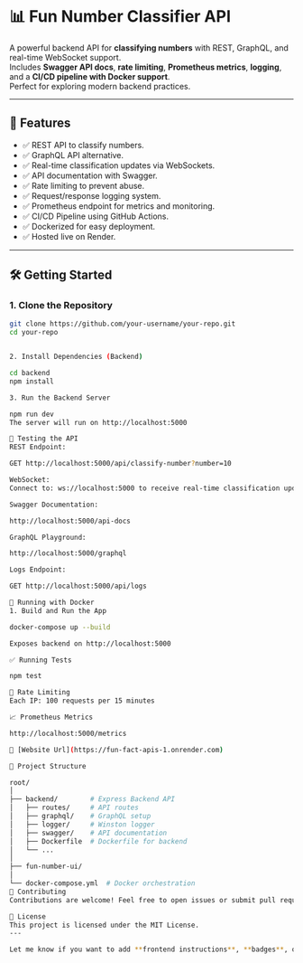 # 📊 Fun Number Classifier API

A powerful backend API for **classifying numbers** with REST, GraphQL, and real-time WebSocket support.  
Includes **Swagger API docs**, **rate limiting**, **Prometheus metrics**, **logging**, and a **CI/CD pipeline with Docker support**.  
Perfect for exploring modern backend practices.

---

## 🚀 Features

- ✅ REST API to classify numbers.
- ✅ GraphQL API alternative.
- ✅ Real-time classification updates via WebSockets.
- ✅ API documentation with Swagger.
- ✅ Rate limiting to prevent abuse.
- ✅ Request/response logging system.
- ✅ Prometheus endpoint for metrics and monitoring.
- ✅ CI/CD Pipeline using GitHub Actions.
- ✅ Dockerized for easy deployment.
- ✅ Hosted live on Render.

---

## 🛠️ Getting Started

### 1. Clone the Repository

```bash
git clone https://github.com/your-username/your-repo.git
cd your-repo


2. Install Dependencies (Backend)

cd backend
npm install

3. Run the Backend Server

npm run dev
The server will run on http://localhost:5000

🧪 Testing the API
REST Endpoint:

GET http://localhost:5000/api/classify-number?number=10

WebSocket:
Connect to: ws://localhost:5000 to receive real-time classification updates.

Swagger Documentation:

http://localhost:5000/api-docs

GraphQL Playground:

http://localhost:5000/graphql

Logs Endpoint:

GET http://localhost:5000/api/logs

🐳 Running with Docker
1. Build and Run the App

docker-compose up --build

Exposes backend on http://localhost:5000

✅ Running Tests

npm test

🚨 Rate Limiting
Each IP: 100 requests per 15 minutes

📈 Prometheus Metrics

http://localhost:5000/metrics

🔗 [Website Url](https://fun-fact-apis-1.onrender.com)

📂 Project Structure

root/
│
├── backend/        # Express Backend API
│   ├── routes/     # API routes
│   ├── graphql/    # GraphQL setup
│   ├── logger/     # Winston logger
│   ├── swagger/    # API documentation
│   ├── Dockerfile  # Dockerfile for backend
│   └── ...         
│
├── fun-number-ui/       
│
└── docker-compose.yml  # Docker orchestration
🤝 Contributing
Contributions are welcome! Feel free to open issues or submit pull requests.

📜 License
This project is licensed under the MIT License.
---

Let me know if you want to add **frontend instructions**, **badges**, or **contributing guidelines** as well! 🚀